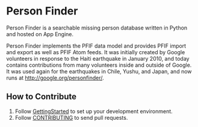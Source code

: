 # Person Finder

Person Finder is a searchable missing person database written in Python and
hosted on App Engine.

Person Finder implements the PFIF data model and provides PFIF import and export
as well as PFIF Atom feeds. It was initially created by Google volunteers in
response to the Haiti earthquake in January 2010, and today contains
contributions from many volunteers inside and outside of Google. It was used
again for the earthquakes in Chile, Yushu, and Japan, and now runs at
http://google.org/personfinder/.

## How to Contribute

1. Follow [GettingStarted](https://github.com/google/personfinder/wiki/GettingStarted) to set up your development environment.
2. Follow [CONTRIBUTING](https://github.com/google/personfinder/blob/master/CONTRIBUTING.md) to send pull requests.
